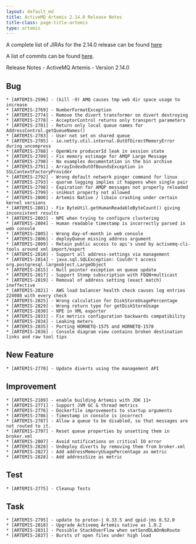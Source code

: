 ```yaml
---
layout: default_md
title: ActiveMQ Artemis 2.14.0 Release Notes
title-class: page-title-artemis
type: artemis
---
```


A complete list of JIRAs for the 2.14.0 release can be found [here](https://issues.apache.org/jira/secure/ReleaseNote.jspa?version=12348290&styleName=Text&projectId=12315920&Create=Create&atl_token=A5KQ-2QAV-T4JA-FDED_f0dbbf05ba0e3df7a6122e3d23621f40044dcb87_lin)

A list of commits can be found [here](commit-report-2.14.0).


Release Notes - ActiveMQ Artemis - Version 2.14.0




## Bug
    * [ARTEMIS-2596] - (kill -9) AMQ causes tmp web dir space usage to increase
    * [ARTEMIS-2769] - NumberFormatException  
    * [ARTEMIS-2774] - Remove the divert transformer on divert destroying
    * [ARTEMIS-2778] - AcceptorControl returns only transport parameters
    * [ARTEMIS-2781] - Return only local queue names for AddressControl.getQueueNames()
    * [ARTEMIS-2783] - User not set on shared queue
    * [ARTEMIS-2785] - io.netty.util.internal.OutOfDirectMemoryError during uncompress
    * [ARTEMIS-2788] - OpenWire producerId leak in session state
    * [ARTEMIS-2789] - Fix memory estimage for AMQP Large Message
    * [ARTEMIS-2790] - No examples documentation in the bin archive
    * [ARTEMIS-2791] - ArrayIndexOutOfBoundsException in SSLContextFactoryProvider
    * [ARTEMIS-2792] - Wrong default network pinger command for linux
    * [ARTEMIS-2793] - quorum logging implies it happens when single pair
    * [ARTEMIS-2798] - Expiration for AMQP messages not properly reloaded
    * [ARTEMIS-2799] - sniHost property not allowed
    * [ARTEMIS-2800] - Artemis Native / libaio crashing under certain kernel versions
    * [ARTEMIS-2801] - Fix ByteUtil.getHumanReadableByteCount() giving inconsistent results
    * [ARTEMIS-2803] - NPE when trying to configure clustering
    * [ARTEMIS-2804] - Human readable timestamp is incorrectly parsed in web console
    * [ARTEMIS-2805] - Wrong day-of-month in web console
    * [ARTEMIS-2806] - deployQueue missing address argument
    * [ARTEMIS-2809] - Retain public access to api's used by activemq-cli-tools around xml import/export
    * [ARTEMIS-2810] - Support all address-settings via management
    * [ARTEMIS-2814] - java.sql.SQLException: Couldn't access org.postgresql.largeobject.LargeObject
    * [ARTEMIS-2815] - Null pointer exception on queue update
    * [ARTEMIS-2817] - Support Stomp subscription with FQQN+multicast
    * [ARTEMIS-2819] - Removal of address setting (exact match) ineffective
    * [ARTEMIS-2821] - AWS load balancer health check causes log entries 224088 with every check
    * [ARTEMIS-2825] - Wrong calculation for DiskStoreUsagePercentage 
    * [ARTEMIS-2829] - Wrong return type for getDiskStoreUsage
    * [ARTEMIS-2830] - NPE in XML exporter
    * [ARTEMIS-2833] - Fix metrics configuration backwards compatibility
    * [ARTEMIS-2834] - Leaking meters
    * [ARTEMIS-2835] - Porting HORNETQ-1575 and HORNETQ-1578
    * [ARTEMIS-2836] - Console diagram view contains broken destination links and raw tool tips



## New Feature
    * [ARTEMIS-2770] - Update diverts using the management API

## Improvement
    * [ARTEMIS-2109] - enable building Artemis with JDK 11+
    * [ARTEMIS-2771] - Support JVM GC & thread metrics
    * [ARTEMIS-2776] - Dockerfile improvements to startup arguments
    * [ARTEMIS-2786] - Timestamp in console is incorrect
    * [ARTEMIS-2787] - Allow a queue to be disabled, so that messages are not routed to it.
    * [ARTEMIS-2797] - Reset queue properties by unsetting them in broker.xml
    * [ARTEMIS-2807] - Avoid notifications on critical IO error
    * [ARTEMIS-2820] - Undeploy diverts by removing them from broker.xml
    * [ARTEMIS-2827] - Add addressMemoryUsagePercentage as metric
    * [ARTEMIS-2828] - Add addressSize as metric

## Test
    * [ARTEMIS-2775] - Cleanup Tests


## Task
    * [ARTEMIS-2795] - update to proton-j 0.33.5 and qpid-jms 0.52.0
    * [ARTEMIS-2818] - Upgrade Activemq Artemis native as 1.0.2
    * [ARTEMIS-2831] - Possible StackOverFlow when setSendDLAOnNoRoute
    * [ARTEMIS-2837] - Bursts of open files under high load






































